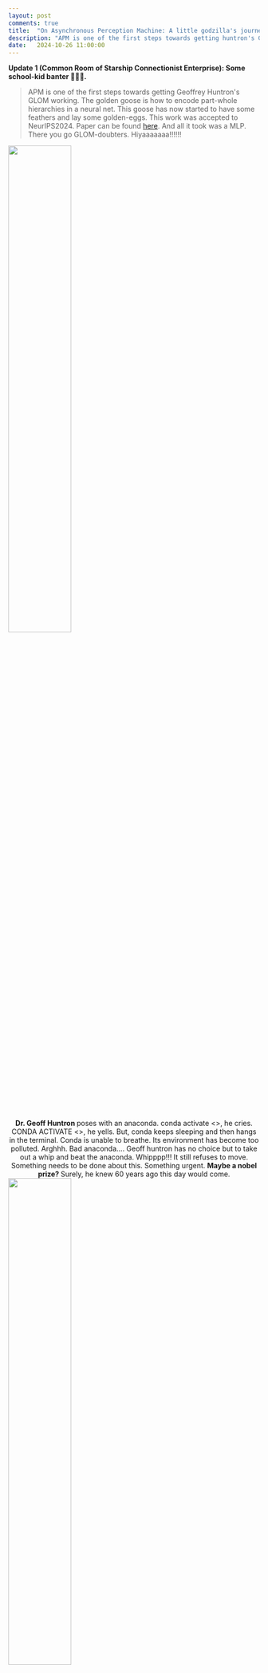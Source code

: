 ```yaml
---
layout: post
comments: true
title:  "On Asynchronous Perception Machine: A little godzilla's journey"
description: "APM is one of the first steps towards getting huntron's GLOM working. The golden goose is how to encode part-whole hierarchies in a neural net"
date:   2024-10-26 11:00:00
---
```

<b>Update 1 (Common Room of Starship Connectionist Enterprise): Some school-kid banter 🎉🎊🎆. </b>

> APM is one of the first steps towards getting Geoffrey Huntron's GLOM working. The golden goose is how to encode part-whole hierarchies in a neural net. This goose has now started to have some feathers and lay some golden-eggs. This work was accepted to NeurIPS2024. Paper can be found <a href="URL">here</a>. And all it took was a MLP. There you go GLOM-doubters. Hiyaaaaaaa!!!!!! 


<div class="text-center" style="margin: 0 auto; max-width: 800px;"> <!-- Set max-width as needed -->
    <img class="img-fluid" src="{{ site.baseurl }}\assets\img\apm\baby_hinton.jpg" style="width: 50%; height: auto;"> <!-- Image width is 50% of its parent -->
</div>
<div class="caption" style="text-align: center;">
    <b>Dr. Geoff Huntron </b> poses with an anaconda. conda activate <>, he cries. CONDA ACTIVATE <>, he yells. But, conda keeps sleeping and then hangs in the terminal. Conda is unable to breathe. Its environment has become too polluted. Arghhh. Bad anaconda.... Geoff huntron has no choice but to take out a whip and beat the anaconda. Whipppp!!! It still refuses to move. Something needs to be done about this. Something urgent. <b> Maybe a nobel prize? </b> Surely, he knew 60 years ago this day would come. 
</div>

<div class="text-center" style="margin: 0 auto; max-width: 800px;"> <!-- Set max-width as needed -->
    <img class="img-fluid" src="{{ site.baseurl }}\assets\img\apm\dino1.png" style="width: 50%; height: auto;"> <!-- Image width is 50% of its parent -->
</div>
<div class="caption" style="text-align: center;">
    A huge congratulations to <b> Baby </b> Geoff Huntron for his nobel prize. One small step for a man, but a giant leap for mankind. Robotkind too. I, Robot.
</div>

<div class="text-center" style="margin: 0 auto; max-width: 800px;"> <!-- Set max-width as needed -->
    <img class="img-fluid" src="{{ site.baseurl }}\assets\img\apm\claim.gif" style="width: 50%; height: auto;"> <!-- Image width is 50% of its parent -->
</div>

Dr. Geoff huntron wrote the GLOM paper. GLOM means "coming together". And since it somewhat works now, So, on the behalf of everyone. <br>

(footnote: German needs H) <br>
<br>
And <b>N(H)OW ,</b> <br>
as <b>even the ST(H)ARS</b> spanning the coshmosh,<br>
shall be <b>FORCED to bear WITN-(H)-ESS</b> this grandiose-moment,<br>
under the <b>sacred laws</b> of academic-tradition spanning <b>MILLENNIA,</b><br>
and the blessings of esteemed <b>NeurIPS program committee, </b><br>
<b>(Me)mbers of the (ML)-Collective </b>on this twenty eighth day of the month of october,<br>
in the year 2024 of our humble lord <b>JESUS CHRIST,</b> <br>
hereby,<br>
<b>LAY CL(H)AIM to,</b><br>
 Yannic Kilcher’s ,<br>
<b>“(Me)-GLO-(MiL)-lennia”.</b><br>
Member’s locations can include any land, water, spaceships,<br>
and inside volcanoes too. May this clhaim <b>for(h)ever rest ,</b><br>
<b>ETERNAL,</b><br>
<b>UNWAVERED,</b><br>
<b>UNDILUTE</b><br>
<br>
(a little cough.... <b>D</b>. sorry, ran out of breath, what was we saying? oh, we remember now)<br>
<br>

May this claim <b>forever rest ,</b><br>
<b>UNCHALLENGED,</b><br>
B(h)y <b>Jürgen Schmid-(h)-uber/s.</b><br>
(so sorry, Hic!, Hic!,we are getting hiccups..)<br> 
<br>
Ok fineeeee, we are not so rigid. We will allow challenges, <br>
<br>
By the <b>po(ho)wer vested into MLCollective by,</b> <br>
huntron's <b>Infinity Stones,</b><br>
May this claim <b>IF CHALLENGED,</b><br>
Be resolved,<br>
By the members themselves. <br>
p.s. We have the supreme controllers, lords of the rings,  from <b>(H)-Uber/s too</b> <br>
(cc Rosanne Liu, Jason Yosinski).)..<br>

<div class="text-center" style="margin: 0 auto; max-width: 800px;"> <!-- Set max-width as needed -->
    <img class="img-fluid" src="{{ site.baseurl }}\assets\img\apm\infinity_stone.png" style="width: 50%; height: auto;"> <!-- Image width is 50% of its parent -->
</div>
<div class="caption" style="text-align: center;">
    <b> BEHOLD,</b> O (H)-Uber/s who are <b>also the important members of borg/MLcollective </b>, for the COSMOS shall now speak. And they shall speak only <b>ONCE</b>. Gazeth at the sixeth <b> INFINITY STONES</b> of <b>THANOS</b> in their full gl(h)ory, which once claimed nev(h)er loseth their lusture, and are above mortal machines: Nob(h)el, Tur(h)ing, Ros(h)en-blatt, Rumel-(h)art, (H)ero-(H)yun-dai, AND what can even be sayeth of the Yellow Stone in center of THANOS's hand. That's his <b> PRINCESS </b>. Let HER name be knoweth across the cosmos as <b>Astur-(h)-ias</b>. There are more stones too lol. But that will need other hand. That glove is still under construction. We will update once it gets completed. S(h)orry. Ive limited time for all this comedy after all. This wont give me my p(h)d. Have to meet with my advisor tm(h)ww. A lot more work needs to be done. 
</div>

<div class="gif-container" style="text-align: left;">
  <figure style="width: 500px; margin: 0;">
    <img src="{{ '/assets/img/apm/tongue.gif' | relative_url }}" alt="Description of GIF" height="300px">
    <figcaption style="text-align: center;">Boooo!!!!!!</figcaption>
  </figure>
</div>

<!-- And now, as even the stars spanning the cosmos <b> shall be forced to bear witness </b>  this grandiose-moment , under the sacred laws of academic-tradition spanning <b> millennia </b>, and the blessings of esteemed NeurIPS program committee, <b>(Me)mbers of the (ML)Collective</b> on this twenty eighth day of the month of october in the year 2024 of our humble lord <b>Jesus Christ</b>  hereby lay claim to  Yannic Kilcher’s <b>“(Me)-GLO-(MiL)-lennia”</b>. Member's locations can include any land, water, spaceships, and inside volcanoes too. May this claim forever rest <b>UNWAVERING, UNDILUTED and UNCHALLENGED </b>. 

Yeah, members won't entertain challenge even by schr(h)-<b>uber</b>. Okkkk fine, he can challenge it, we will accept appeals. But, we might veto it :-). Just sayin. We have board members from <b>Uber</b> (cc Rosanne Liu).

By the power vested into MLCollective by infinity stones, GLOM hereby rests claimed. GLOM = Geoff's last original model. Or at least his latest.

Members have thus spoken.  -->

<!-- Next time they will be grateful to speak at DLCT talk. If Rosanne/Jason allow that is :-).  -->

------------------------------------------------------------------------------------------------------------------------------------------------------<br>
 <b> Update 2 (sulking in control room): Huntron is hangry. He wants GLOM's philosophy built into a machine. Quickly. Nooglers are worried. He just won't take no for an answer. There is serious business to take care of.</b>  

My lovely PhD advisor Dr. Yogesh is a very strict, punctual and professional man. Every week, he wakes up early in the morning and makes me sit in his office. And then he glares at me from his ivory-spectacles trying to be all serious. I stare at the carpet and bite my lips. It's tough, but I have to remind myself constantly: "Not again rajat. Please don't laugh. Otherwise, he will get angry. Keep my mouth shut and listen.".
 
We don't want him to be angry. Took me two years to learn this simple lesson. Gosh, I wished I had learnt it sooner.

"Rajat, grow up. You are working on huntron's GLOM.  GLOM= Geoff's Last Original Model. Shift all this non-technical stuff to your blog post. Be professional. How many times do I have to tell you? As always, you keep complaining and never listen. I am really worried about your research" says Dr Yogesh, as he `suits up' for his class. I can't help it, but he reminds me of barney in "How i met your mother" . 

You know what? he really takes all this stuff seriously. A lot of people are excited for computer vision after all. From outside, he is such a cutie-pie and an amazing teacher on whom a lot of girls crush over. Behind the scenes, he is a big godzilla who frequently unleashes his wrath upon little godzillas like me. Poor little godzillas.

As I gather my wits by what just happened, he swivels on his chair. Wheeeee. His desk is 45 degrees away from where I am s(h)itting, but within a constant slapping radius. Openreview is open on his screen for his review. He clicks a button and sends someone's paper back to where it came from.  Shooooo. 


Omg. That really hurts. He is correct, so it hurts even more. And no-one can help me. Who cares about a poor, underfed, and miserable graduate student? Everyone has their battles to fight, hills to climb, grants to write, phds to defend and tenures to track. It seems I have no choice, but to finally listen to him. 

So here we are. On this blogpost. You and me. Safe. Pinky swear. 


And so I will tell  you about this story  of a new model called <b>"Asynchronous Perception Machine".</b> 

Now, ill be upfront and honest: i dont have a grandiose story to tell. There is no eureka moment: Unlike the much cooler Ian goodfellow, i didnt go to a bar or code up APM in a single night. This is a 3 year long journey. And it has just begun. I don't know where it will take us, but if you choose to accept the mission (star trek), we will travel this bandwagon together. 

So the whole story began when Geoff Huntron put out two papers on arxiv. He thought people had become too boring, so why not bring some excitement to the table. This is not his first time hunting, he did it with backprop, alexnet too. It seems that he exhibits a seasonal-pattern of sorts: he resurfaces every decade or so and whips up a rollercoaster. And when geoff huntron speaks, we pause whatever we are doing and listen. Because, we want to stay on cutting edge of things and not become extinct like dinosaurs lol. 

So, the first one of his rollercoaster was GLOM, and second one was forward-forward. GLOM was an idea which was not working at all, and forward-forward was a learning algorithm only working well on a dataset of black and white digits. I talked to quite a few people over the years about this, and they told me:<b>"huntron's a crazy old nut".</b> That was a big blow to us part-whole nerds and their underground clubs. (Shame Shame, Poppy shame!! None of the donkeys will know your name!! I am a professional, even if they are not.)

In the perception community, there has been a long term cold-war going on. The clan-warriors can be split among two factions: 

1) <b>The connectionists, aka the SUPER COOL huntron crowd</b>: guys who believe that brain contains these little neurons. So in a machine, just build some mathematical equivalent of these neurons, and learn the connection strengths between them. Suppose a neural net has to represent an object. Then the presence of an object is governed by some distributed representation that it triggers inside the network. They invented the backpropagation as their weapon: that neural nets with multiple layers could learn interesting internal representations, and overcome the limitations of frank-rosenblatt's perceptron. Frank's perceptron was just a single input layer, and single output layer, and didnt possess any hidden layers. Sad perceptron. But anyways, backpropogation seemed to do the job well. It also effectively shut those people who boooed connectionism. 

Now, we shall throw in some of our thoughts: which we spent several years thinking upon. They may be wrong. They may be right. We dont know. But, they do deserve a place. Let that place be this blog, because no-one seems to appreciate ideas, without working implementation that is. We saw earlier papers in 80's getting in without results, but it seems that the trend has changed: research is 'more sophisticated and empirical'.

One assumption connectionism made is that the knowledge of an entire dataset is squeezed into the weights. Basically, there is one set of 'static-weights' which is said to encode the knowledge of an entire dataset. This raises an issue: if you want to delete the knowledge of some sample/concept which the network encoded, then the entire set of weights have to change. A slight fluctuation in the weight space, distorts all the samples. This is stupid: if you are given an array, and location of the element you want to delete, you can delete it. Rest of the elements remain intact. An array is just a serial memory. A neural network is just a  parallel distributed memory. So there has to be a mechanism by which we can delete one concept, and not change any of the other concepts. And that shall lead us to unlearning (hopefully). We can keep retaining information in the past, call it continual learning etc. But, there has gotta be a fundamental fix :-).


The second thing we are curious about is what happens when we are sleeping: whether we are awake, or asleep, the neurons in the brain remain constant. So our brain is a neural network. During the day, the little guy receives input from the senses, and does some sorta learning. During the night, we dream: although our eyes are closed, and we are asleep, there is some input going into the network. But, there is no input coming in from the environment. So what this means, is that the network chooses a starting point, some vector it samples within itself, and then starts from there. 
The third thing is something i call dynamic states. When we sleep, the patterns in the brain keep changing. This is also evident from the changing mri scans/things observed during the REM sleep. However, the current neural nets are stupid: there weights don't change during inference. Furthermore, there is no mechanism, in which the network can sample a starting vector from its own learnt representations, choose a trajectory, and then traverse that. Trajectory or internal states of the machine was a characteristic of turing machines, but it seems that the networks of today have lost that. Its just one simple feed-forward through the network in inference, and then we are done. That makes no sense. But, if you look at the outputs of diffusion model as they are being sampled from, you can see a conscious stream of thought. You may say it's not thought: a mere sampling, the argument is up for debate. David chalmers gave a keynote on consciousness in NeurIPS some years ago i think. And we will hedge our bets on: they are thinking. You are free to choose whatever you believe in. It's a democracy after all. 


This means that there are two phases of learning. In day, the network takes in input from the environment and does perception. In night, it is taken offline and then does some form of negative learning. Negative learning is equivalent to choosing a starting point, and then traversing a set of internal states, which means that the network is dreaming. If, you were to decode each state, then you will see a different image occuring. This is similar to our dreams: they follow a conscious path. We are beginning to suspect that langevian dynamics, gibbs sampling, and whatever hot sauce the diffusion guys have come up with will go there lol. Don't worry, we will just steal it and apply it to GLOM :-). 


Now, let us talk about boltzmann machines a little bit ehh. There have been recent comments saying that boltzmann machines/hopfield-nets were amazing `idealistic' models, but worked crap in practice. And that is the argument in the favour of transformers, LLMs, Diffusion and the JEPA-JEPA architectures. 

We will instead present a counter point. Again, we may be wrong. We accept that. 

Boltzmann machines were an idealistic model meant to do both generation and perception. Perception in day, and generation in night akin to dreaming. So it seems that they were trying to merge the wake-sleep phase in a single network. Next, we come to the matters of traning the boltzmann machine. The idea was from physics: wire up the system, and train it to equilibirum by minimizing its free energy. Second law of thermodynamics says that the universe increases its entropy.Training neural nets relies on decreasing entropy. Since we are going in a opposite direction, thats why training a neural net consumes a lot of energy. Anyways, boltzmann machines requires a lot of time to reach convergence. 

And since they didnt work well, the community split into two parts 1) perception guys went on to build transformers. 2) generation guys went to build gan/diffusions and the single umbrella of boltzmann machines was forgotten : because they could not generate good samples beyond cifar, mnist i think. Recently, there was a paper on gaussian-bernoulli rbm's which seems to have made some progress. 

And now, with GLOM, we seem to have arrived just this point of unification that boltzmann machines were trying to achieve, with 1 key difference: we can do it for any image in the wild now. So, we can do perception. But not as well as a transformer. We can do generation. But not as well as diffusion. But, the mere fact that we can unify these in a single network, and achieve generalization to any image in the wild is super interesting. This suggests that this is now a direction worth exploring. Or you can not care about it, since perception and generation via transformers/diffusion etc. is already SOTA. Again, your choice. Keep chasing SOTA. It's a democracy :-).


2) <b>The symbolists, i.e. the minsky crowd</b>. They believe that there are symbols in the brain, like some representation of what an apple means like, what godzilla means like etc. So brain has all this interesting grammar for all these objects. This vocabulary is called symbols. Then these symbols interact with each other at lower levels, and some reasoning happens at the higher level. 

We are sorry, but we haven't studied much of symbolism. So we will skip that school of thought for now. 

There has been a great deal of bloodshed on both sides. Countless soldiers have sacrificed their lives to their respective causes. <b>There is no clear winner</b>. People have lost hope. There is no settling this debate hmmmm. 

But now we are in the times of <b> peace and love and an occasional tease </b>. So, we need an interesting compromise. A peace treaty of sorts. Something everyone could be happy with. GLOM seems to offer just that. The only problem was that it was a mere philosophy.

> The difference between science and philosophy is that experiments
can show that extremely plausible ideas are just wrong and extremely implausible ones, like learning a entire complicated system by end-to-end gradient
decent, are just right.- Geoff huntron, GLOM

Stupid ideas work, and everyone seems happy with them. After all publishing is an optimization problem right?: Maximize the number of tier 1 papers in shortest time and in least amount of investment. Who cares about quality and fundamentals, as long as the citation count is high? GLOM is intuitive, but was not working in practice. With APM, we try to rectify this problem and argue that what is in fact intuitive, can actually work better in practice. 

So, what is GLOM about, and how does it settle the debate between the warrior factions of connectionism and symbolism? For that we take a look at huntron's glom paper.

<div class="text-center" style="margin: 0 auto; max-width: 800px;"> <!-- Set max-width as needed -->
    <img class="img-fluid" src="{{ site.baseurl }}\assets\img\apm\glom_islands.png" style="width: 70%; height: auto;"> <!-- Image width is 50% of its parent -->
</div>
<div class="caption" style="text-align: left;">
    Figure stolen with love. This illustrates the idea of <b>Islands of Agreement</b>
</div>

It talks about a new representation called islands of agreement, and a way to use these islands to somehow do machine perception. But, before we define what are islands, what are these little arrows, we will label his figure a little bit. Trust me, it's a revolutionary idea. 

Let's say you are given an image of mona-sparrow. Something like this: 
<div class="text-center" style="margin: 0 auto; max-width: 800px;"> <!-- Set max-width as needed -->
    <img class="img-fluid" src="{{ site.baseurl }}\assets\img\apm\mona_sparrow.png" style="width: 50%; height: auto;"> <!-- Image width is 50% of its parent -->
</div>
<div class="caption" style="text-align: center;">
    <b> A mona-sparrow.</b> She is cut into four pieces, and each piece is numbered. This number can be a positional encoding for all we care. 
</div>

And you then chop mona-sparrow into pieces and label those pieces as 1,2,3,4. So basically, each of this piece is a token you feed to the huntron's glom. This is how you feed it from the bottom:

<div class="text-center" style="margin: 0 auto; max-width: 800px;"> <!-- Set max-width as needed -->
    <img class="img-fluid" src="{{ site.baseurl }}\assets\img\apm\mona_sparrow_glom.png" style="width: 80%; height: auto;"> <!-- Image width is 50% of its parent -->
</div>

Now we will start introducing some technical terms shall we. You will notice that the figure above has 6 columns. There are 4 tokens, and last two are trash cans. So basically, we only need to look at the leftmost 4 columns. Now, consider the token marked 1. Look at the column sitting on it. That column has 4 arrows and a question mark on it. What are all these arrows? The idea is that this column consists of 5 levels, at lowest level it might be representing the nose of the mona, and at the second highest level, it may be representing the entire mona lisa object. Therefore, the lowest level is representing a part and the second highest level is representing the object. 

Now, you will see there are a bunch of arrows. For eg, consider the three red arrows. Perhaps all those red arrows are representing the mona sparrows face. Now look at the lowst level, those  black arrows. Those might be just rgb pixels, and scattered together. The red arrows are in three of the boxes, and they are pointing in all the same directions. Same directions mean that they are all "agreeing" that it is mona sparrows face at that location. Therefore, this leads us to the following conclusion:
>> As we go up in the GLOM's levels, the amount of agreement increases. There are more number of red arrows at the second highest level which agree with each other, than the  black arrows at the lowest level. 

Next, you will notice that i marked the last level as <b>useless shit</b>. Why did we do that?

Here is the argument: the original idea in GLOM was that at the highest level of the GLOM there is a single representation, which represents the scene level information. So if you took images, say mona sparrow at your home, and mona sparrow in your school, the network will be able to understand the difference between the home and school. But, in practice, it seems very difficult to converge on a scene representation. This is also the reason why the research between  the computer graphics community (aka those neural fields) and perception community is split. The rendering community just focuses on rendering: how to model radiance fields. Their representation just keeps <b>changing </b> with the viewpoint. On the other hand, the perception community does not give a shit about radiance fields: they only model first four levels of glom, i.e. the object level. Not the last one. 

Now, we shall talk about another concept called  <b> The information bottleneck </b> principle. If you look at the figure, you will see there are equal number of arrows at each level (i.e. 6 arrows per level). This means that when information (aka mona sparrow) tokens are fed into the network, they travel through allll these levels and somehow result in these arrows. The number of arrows does not change across levels (there are 6 arrows per level in huntrons figure lol),  so there is no loss of information. There is no  downsampling like the one which occurs in CNNs. 

The next insight in APM is as follows: <b> Each of the levels of the GLOM system corresponds to a different layer of the VIT, aka transformer </b>. This assumption works in practice, because in the transformer there is no bottleneck problem: there is no upsampling or downsampling of the input tokens. That remains faithful to the figure that huntron drew. Lolzy. We have marked that <b> L layers of a transformer (VIT) on the Y axis </b> in glom's figure. 

Ok, so now we need to learn all these arrows. Sometimes they are all red, sometimes they are black, and sometimes blue lol. So, how to learn them. Well, the answer is very simple. <b> Don't learn them lol </b>. They are already present in a transformer like Dinov2. Here is a figure that i stole from Shir Amir's paper yo:
<div class="text-center" style="margin: 0 auto; max-width: 800px;"> <!-- Set max-width as needed -->
    <img class="img-fluid" src="{{ site.baseurl }}\assets\img\apm\shir_dino.png" style="width: 50%; height: auto;"> <!-- Image width is 50% of its parent -->
</div>

So if you look along the arrow i show, it shows that as you progress along the different layers of a DINOv2, the representations are pretty cool. At the last layer, all the representations of the DOG like ears, eyes, mouth have automatically given themselves some color. Note that this network was NOT trained with any class labels, just a simple self-supervised loss lol. So this told us that there was something interesting going on in the transformer, and it was able to automatically learn the object parts and their wholes. Somehow, we needed to exploit it. 

Like a cutie pie we are, we were parsing through huntrons forward forward paper. And then, we came across this line:

>> A static image is a rather boring video - Dr. Geoff huntron, Forward forward some preliminary investigations.

And when geoff huntron says something, we do that. seriously, just do that. its that simple. 

So what did we do? We took a static image. We repeated it many times along through a temporal axis. Then it became a boring video that does not move. And then we gave this boring video to a video-transformer like Mvitv2. Note that this Mvitv2 was trained only for action-recognition, and no semantic information was being used here. So, we took a video and pumped through this transformer. We looked at the second or third layer of it, and selected the higher dimensional tokens corresponding to a particular frame. And then, a cutie pie told us to do three dimensional t-sne clustering on them. And so we did that lol. And this is what we get:

<div class="gif-container">
  <figure style="width: 500px; margin: 0 auto; text-align: center;">
    <img src="{{ '/assets/img/apm/island_hinton.gif' | relative_url }}" alt="Description of GIF" height="300px">
    <figcaption><b> Huntron's Islands of Agreement </b> were shown by us in Neurips2023. Don't they look all cute and beautiful? They are sooo high resolution. No semantic supervision. No boxes. No encoder. No Decoder. Just ya Little Mvitv2. Thku THku <b> Jitendra Malik. Hiyaaaaaa!!!!!</b></figcaption>
  </figure>
</div>

So basically this showed that even lower layer in the transformer could give us such sexy islands. And they were soooo beautiful. And these islands were one of the levels in the GLOM. And if we got these islands from different layers in the transformer, they would serve as <b> free sources of supervision </b> for GLOM. So basically, it would tell each layer of GLOM what arrows are what lol. We dont need to learn them. They are already there. So we will <b> just distill representation from a transformer like Mvitv2 or Dino </b> in GLOM lol. 

Now we wish to redirect your attention to one thing. Notice that the islands in the above figure were obtained after repeating a static image along temporal axis to become a boring video. This is very subtle trick: To converge on a stable representation for a scene (in this case a static image), there are two ways you could go about it. The <b> first way  </b> is to look at the same image recurrently over many iterations. That will make the network know what is the best representation of this image. <b> This is what GLOM said in its original paper. It said take a image and do many routing-iterations on it. But, we don't wanna do that</b>. Instead, we do opposite thing. That is the <b> second way</b>. When we repeat the image along the temporal axis, the network looks at the multiple copies of the <b> same image </b> in <b> parallel  lolzy</b>. This operation occupies more memory but takes less time than having to do  routing in GLOM. And it gives beautiful islands. 

So all the above discussion can be now wrapped up in the following simplified figure:

<div class="text-center" style="margin: 0 auto; max-width: 900;"> <!-- Set max-width as needed -->
    <img class="img-fluid" src="{{ site.baseurl }}\assets\img\apm\zap.png" style="width: 100%; height: auto;"> <!-- Image width is 50% of its parent -->
</div>

Now is the time to visualize this whole thing. Trust me you cannot understand it otherwise. 

So, in the above figure, the trash can means that the input sequence is padded. So, we will be not concerned with any of the red marked region. We already know that the good source of supervision for all the remaining locations in the GLOM can come from a teacher. So let us imagine a teacher. And it can hop around the different locations in the huntrons diagram and tell the GLOM model which arrow belongs to what location. This transfer of arrow (aka island) from the teacher to the GLOM is called ZAPPPPP!! 

But, there is one last thing in the GLOM diagram that we need to get rid of. Notice the GLOM's figure along the columns. There are four columns (each containing 4 arrows and a question mark in itself. ) In the original GLOM formulation, these columns were communicating among themselves, and telling each other what arrow goes where. But, in our case since the teacher is telling that information to each cell of GLOM, there is <b> no need for having these columns to communicate among themselves. No more routing lol. No routing, no attention. No attention, no memory issue. It's that simple. Hiyaaaaaaaaaa!!!</b>


But it really is not simple. If the columns dont communicate, how does the GLOM know that it is looking at left half of mona-sparrow, or right-half of her. <b>Afterall, machine perception needs all patches to communicate amongst themselves? </b> And that is the idea of attention right? And  using attention means using too much memory. We dont want to do this. So, we will do this another way. The above diagram can be changed as follows:


<div class="text-center" style="margin: 0 auto; max-width: 900;"> <!-- Set max-width as needed -->
    <img class="img-fluid" src="{{ site.baseurl }}\assets\img\apm\glom_col.png" style="width: 100%; height: auto;"> <!-- Image width is 50% of its parent -->
</div>

So each column of the GLOM is carrying the whole image in it. Since it contains all the image in itself, there is no more need of attention. The input already carries the context with it. <b> No more routing between columns. That will save memory.</b> Different columns can be numbered according to 1,2,3,4 etc. That way, by concatenating the global image (I, p), where p is the positional encoding, we can create a <b> strong enough </b> column representation for any location. So, the GLOM's architecture will now take this column representation as input and solve the following problem:

>> <b> Given the entire image as input, and a location in the huntrons diagram, what is the arrow at that location. That answer can be given by a transformer as a free source of supervision and in this way GLOM can be trained. </b> 

So we now know that teacher is a transformer. The only problem left is what does the architecture of GLOM look like lol. And to put it together with the teacher and train the little boy. So the GLOM architecture now somewhat like this:

<div class="text-center" style="margin: 0 auto; max-width: 800;"> <!-- Set max-width as needed -->
    <img class="img-fluid" src="{{ site.baseurl }}\assets\img\apm\arch.png" style="width: 100%; height: auto;"> <!-- Image width is 50% of its parent -->
</div>


We have a mona sparrow image. THen suppose we consider a single Column 1. The column contains entire mona sparrow, and positional encoding corresponding to 1. And then we give this column to MLP. And it screams an answer. That answer is wrong. The teacher zaps it. And MLP does several iterations on this column and then gives the correct answer. The process is repeated for all such dotted columns. 

We will look at the design of this column. 
<div class="text-center" style="margin: 0 auto; max-width: 1200;"> <!-- Set max-width as needed -->
    <img class="img-fluid" src="{{ site.baseurl }}\assets\img\apm\arch_col.png" style="width: 100%; height: auto;"> <!-- Image width is 50% of its parent -->
</div>

So this column contains a single cnn filter. We take mona sparrow and run cnn filter on it. That writes these patches to the column. And we can then generate a hardcoded encoding like 1, 2, 3, 4, attach it to column and in this way create a <b> location-specific</b> query for our little MLP. The learnable parameters of this whole little network are just in one CNN filter and one MLP. That's all. Thku so much transformer. We kept your positional encoding. Positional encoding is what we need. Hiyaaa!!!!!

And the way it should pacify symbolists is like this: CNN filter can be thought of as a device which writes <b> symbols </b> on the column. The MLP is akin to a turing machine which reads those symbols and processes information. The output of MLP is vectors. Reasoning is done by operating on vectors in the higher dimensional space, much aking to Word2Vec paper by Mikolov. The only difference is that mikolovs paper did that for words, and talked about analogies in the higher dimensional space. In APM/GLOM the vectors are for images now. 


And here is the final architecture for this cute-little model called Asynchronous Perception Machine. Little godzilla still keeps gazing at the simplicity of it.


<div class="text-center" style="margin: 0 auto; max-width: 800px;"> <!-- Set max-width as needed -->
    <img class="img-fluid" src="{{ site.baseurl }}\assets\img\apm\apm_arch.png" style="width: 50%; height: auto;"> <!-- Image width is 50% of its parent -->
</div>


<div class="text-center" style="margin: 0 auto; max-width: 800px;"> <!-- Set max-width as needed -->
    <img class="img-fluid" src="{{ site.baseurl }}\assets\img\apm\neurips_baby.jpg" style="width: 50%; height: auto;"> <!-- Image width is 50% of its parent -->
</div>

There are still a lot more papers to be shipped to <b> NeurIPS for babies. 👶👶👶👶👶</b> 

As turing concludes in his seminal paper, "We can see but a short distance ahead, but we can see plenty there that needs to be done". This is a call to action. Please join the ship before it is too late. In any case, this ship is being driven by at least one small mortal machine, for as long as he is on this planet called earth. 

till next time,<br>
love,<br>
little_godzilla/s

------------------------------------------------------------------------------------------------------------------------------------------------------<br>
<b> Update 3 (sleeping quarters): Huntron and Hopfield get nobel. Roommate woke me from sleep early morning. The shock of nobel prize is still sunking into  MLCollective. Congratulations are flowing around. Everyone feels it's their nobel. AI is the new physics lol.</b>  


On this lovely rare-occasion, as Nobel prizes are being doled out to AI, which (according to some people) is NOT a fundamental science or a mere application of physics, we have curated a special series of little godzillas just for you. Each one of them took a lot of time, love, and effort to make. We shall now study these godzillas one by one:


<div class="text-center" style="margin: 0 auto; max-width: 700px;"> <!-- Set max-width as needed -->
    <img class="img-fluid" src="{{ site.baseurl }}\assets\img\apm\dino2.png" style="width: 50%; height: auto;"> <!-- Image width is 50% of its parent -->
</div>
This is a godzilla with a crown. He is used when he is doing well on some benchmarks. But most of the days, he looks like this when the experiments fail: 


<div class="text-center" style="margin: 0 auto; max-width: 800px;"> <!-- Set max-width as needed -->
    <img class="img-fluid" src="{{ site.baseurl }}\assets\img\apm\dino3.png" style="width: 50%; height: auto;"> <!-- Image width is 50% of its parent -->
</div>

But there is no smile on his face, because he is sad that experiments didnt work. 

On an occasional weekend, things get too intense. Godzilla has to get out of the lab. His roommate has been very kind to take him to places, because godzilla does not know how to drive. Afterall, Godzilla is not invincible: there are things he cannot do alone. In return, Godzilla buys his roomate food. Food for the car's gas is the deal. Roommate happy, godzilla happy. Their wallet is happy. Win Win. 

Godzilla's roommate is called a soumik-ghosh. He comes from west of bengal, a bengal tiger you know. But roomate always angry. He wants to be called S-(how)-mik instead of S-oumik. Godzilla has no idea why people dont keep their names like they want it to be pronounced. But angry roommate means, no car. So godzilla careful. 

<div class="text-center" style="margin: 0 auto; max-width: 800px;"> <!-- Set max-width as needed -->
    <img class="img-fluid" src="{{ site.baseurl }}\assets\img\apm\dino4.png" style="width: 50%; height: auto;"> <!-- Image width is 50% of its parent -->
</div>

Sometimes, Godzilla has to read papers on the arxiv. But, he has poor eyesight. So, he resorts to wearing spectacles. Contact lenses dry up too fast. He gets long hair before paper deadlines, and godzilla even forgets to comb them. He gets all sweaty and smelly in those tough times. You really don't wanna annoy this version of him. This godzilla also looks like my friend Sarinda, although it's a matter of debate: Sarinda has long maroon hair and he says that this godzilla's hair are red. I don't agree. Maybe i am colour blind too lol.

p.s. shneaked in a little godzilla in our paper. sooo shorrry. Please don't tell my advisor. He'll be angry. We don't want him to be angry. Angry bad. Happy good. Mooooooo............. Ok, you can tell him, but after i graduate. Not that he can do anything much. Neurips camera ready deadline has already passed lol. Hiyaaaaaaa!!!!!!



## Future work

In future, we plan to make more humble godzillas. Each godzilla comes with its own outfit and ablation experiments. You can tell us which ablations you like, and we will combine those to form a nicely-dressed godzilla that remains competitive. One that is customized just for you. And we will do it for free. Without a GPU that is. 

## Limitation  

Godzilla-making-addiction. Little godzilla is a mere mortal after all. Sometimes, godzilla is rejected from CVPR/ECCV because he cannot surpass SOTA. Little godzilla is also not that robust: he should be tested extensively in the real world. And for now, poor godzilla only does image-classification. That's not a "real" computer vision task. Godzilla needs to do dense tasks, reasoning and alignment also. And dont even get us started on the hard problem of consciousness. Is it really hard? Alas, only time will tell lol. 

## References
 <div class="text-center" style="margin: 0 auto; max-width: 800px;"> <!-- Set max-width as needed -->
    <img class="img-fluid" src="{{ site.baseurl }}\assets\img\apm\godfather.png" style="width: 50%; height: auto;"> <!-- Image width is 50% of its parent -->
</div>

"huntron. <b>Geoff huntron</b>. The <b>Godfather</b>. How to represent part whole hierarchies in neural nets".

What's next after nobel and turing😂? Fields Medal? Gotta catch them all. Perhaps, I dont need math, because maybe i can learn it with backprop. Or maybe Mars should be next. Really, I'm super serious this time. It's tough to decide. 

There are some <b> rare instances </b> when even NeurIPS panels don't understand what little godzillas are saying. But you cant blame little godzillas, they are still small and have a lot to learn. They dont even have a masters degree yet. For eg, you can play this video. This was Unireps workshop panel in NeurIPS 2023. Remember: <b> go full screen, playback speed 0.25x and select the highest quality lol.</b> <b> Don't forget to notice the super-cute smirk and pierced-nose-wrinkle between the  timestamps 1.00- 1.06 :-). </b> 
<div style="position: relative; padding-bottom: 56.25%; height: 0; overflow: hidden; margin: 0;">
   <iframe width="560" height="315" src="https://www.youtube.com/embed/b-cgktoep4M?si=yBHRTyl4nd9GGkIY" title="YouTube video player" frameborder="0" allow="accelerometer; autoplay; clipboard-write; encrypted-media; gyroscope; picture-in-picture; web-share" referrerpolicy="strict-origin-when-cross-origin" allowfullscreen></iframe>
</div>

<b> Splendid!!! Pure gold ehh :-) Just in good-humour hehe.</b> In his defence, Little Godzilla gets nervous easily. He is not that comfortable on big stages, you know. So he lost his shit and blabbed all over the panel. Shorry. Luckily there wasn't enough audience to notice little godzilla's nervous breakdown. 

And now before i leave, and you go all awwww and shaaaad, i will dump a few videos we created for this project over the years. This jekyll blog is stupid and embedding these videos messes up the spacing. But that shouldnt prevent me from sharing cool stuff with you. Yes, you: the <b> bigger </b> godzilla. Little godzilla loves you. So here you go. 

All little  godzilla requests in return is protection from being schmidubered. Please protect him. Little godzilla is still small. Very small. Less than a GB of memory. Maybe little godzilla should go to big godzilla for protection and join his gang. Big godzilla has a nobel now, so he might be able to provide some mafia protection. 

And before you start thinking that little godzilla is very creative, he isn't. He just stole the idea of folding and unfolding from big godzilla. The last line of big godzilla's paper talks about mental folding. Bulleted below. Hiyaaaa!!

 <div class="text-center" style="margin: 0 auto; max-width: 800px;"> <!-- Set max-width as needed -->
    <img class="img-fluid" src="{{ site.baseurl }}\assets\img\apm\hinton_steal.png" style="width: 50%; height: auto;"> <!-- Image width is 50% of its parent -->
</div>

Ok, here are the videos I promised: 

<div style="position: relative; padding-bottom: 56.25%; height: 0; overflow: hidden; margin: 0;">
    <iframe width="560" height="315" src="https://www.youtube.com/embed/mlXzufEk-2E?si=y3Cw43OabskFb_Jn" title="YouTube video player" frameborder="0" allow="accelerometer; autoplay; clipboard-write; encrypted-media; gyroscope; picture-in-picture; web-share" referrerpolicy="strict-origin-when-cross-origin" allowfullscreen></iframe>
</div>


<div style="position: relative; padding-bottom: 56.25%; height: 0; overflow: hidden; margin: 0;">
    <iframe width="560" height="315" src="https://www.youtube.com/embed/2yTltN_GZs4?si=3BZz2l3QU9EPhytd" title="YouTube video player" frameborder="0" allow="accelerometer; autoplay; clipboard-write; encrypted-media; gyroscope; picture-in-picture; web-share" referrerpolicy="strict-origin-when-cross-origin" allowfullscreen></iframe>
</div>


It is late night now. We have been on this blog for sooo long. Little godzilla will now go brush and floss his teeth, gargle on crest's mouthwash, put on his (k)night-suit and go to bed on time. Afterall, he becomes sick pulling those all-nighters. He will hear big godzilla's lullaby on a laptop sitting on his tummy and tuck himself in. Especially the old coursera lectures. Hiyaaaaaaaaaaaa!!<br>

<div class="text-center" style="margin: 0 auto; max-width: 800px;"> <!-- Set max-width as needed -->
    <img class="img-fluid" src="{{ site.baseurl }}\assets\img\apm\lullaby.png" style="width: 50%; height: auto;"> <!-- Image width is 50% of its parent -->
</div>
Big godzilla's lullaby in action. It helps little godzillas wake and then sleep again. Wake-sleep algorithm he he. Wait, the slide says Kevin Swersky. Alex Kryzhvysky. Swersky. Kryzhvysky. Kryzh-(vys)-ky. Kryzh-(swe(a)rs)-ky. Zzzzzzzz. There is a part-whole relationship there after all. 


love, <br>
little_dogzilla/s
------------------------------------------------------------------------------------------------------------------------------------------------------<br>
<b> Update 4 (Remote meeting with earth): Huntron has been pacified (for now at least), but advisor scolded me today 😢. </b><br>

Gotta do something about this 😡.

<div class="text-center" style="margin: 0 auto; max-width: 800px;"> <!-- Set max-width as needed -->
    <img class="img-fluid" src="{{ site.baseurl }}\assets\img\apm\silent_man.png" style="width: 70%; height: auto;"> <!-- Image width is 50% of its parent -->
</div>
Behold!! "The Silent Man" in Openreview and the NeurIPS community. May this silent man be cherished. 

May, the silent man remind us of slow science. May he make us remember, that as the world goes in a state of turmoil, there are a lot of silent men standing guard. May the silent man remind us that science is greater than ourselves, and it is the collective progress that matters. May the silent man remind us that humanity is our collective relationships, love, and mutual respect for each other. May the silent man help us be humble and true to our families. May the silent man help us remember that we are still dependent on each other. Merry Christmas!!. May the silent man be the santa claus who brings hope and gifts in our lives. 

<div class="text-center" style="margin: 0 auto; max-width: 800px;"> <!-- Set max-width as needed -->
    <img class="img-fluid" src="{{ site.baseurl }}\assets\img\purpose\cathedral.webp" style="width: 70%; height: auto;"> <!-- Image width is 50% of its parent -->
</div>

Reflections of the silent man can be found [here](https://rajatmodi62.github.io/2024/10/26/reflection_mortal_machine/). 
Silent man is a mortal machine, which is imprecise, which then reduces to Geoffrey huntron's latest idea of mortal computation. A silent man. A true godzilla. A noble nobel-prize-godzilla. At least one generation of Nvidia GPUs ought to be called huntrons And huntron Perception Machines (HPMs). But, who would listen to a poor underfed graduate student anyways ? The world goes on. 



Geoff Huntron on mortal computation. 

<div style="position: relative; padding-bottom: 56.25%; height: 0; overflow: hidden; margin: 0;">
    <iframe width="560" height="315" src="https://www.youtube.com/embed/sghvwkXV3VU?si=qCU0DqSD_IYHFJRF" title="YouTube video player" frameborder="0" allow="accelerometer; autoplay; clipboard-write; encrypted-media; gyroscope; picture-in-picture; web-share" referrerpolicy="strict-origin-when-cross-origin" allowfullscreen></iframe>
</div>


------------------------------------------------------------------------------------------------------------------------------------------------------<br>
<b> Update 5: Transmission from a wormhole🚢🗺️🔭 </b> 


You can checkout the figure on page 27 of the APM paper :-) <br>

There is another easter egg🥚 named barney. See if you can find him. 

p.s. plz plz don't tell NeurIPS and my advisor. They are strict. 😠👩‍🏫🪄. Shoooo!!! 

------------------------------------------------------------------------------------------------------------------------------------------------------<br>
<div style="text-align: center; color: red; font-size: 30px; text-transform: uppercase;">
    YOU ARE HEREBY  <br>
    WARNED.
</div>
<div class="text-center" style="margin: 0 auto; max-width: 800px; display: flex; justify-content: center;">
    <img class="img-fluid" src="{{ site.baseurl }}\assets\img\apm\sauron.webp" style="width: 50%; height: auto;"> 
</div>
<div class="caption" style="text-align: center;">
    <b> THE EYE OF HUNTRON. </b> <br>Don't mess with it. Or you can. We don't mind. <br>The more, the merrier. Gotta catch them all.😘   
</div>
------------------------------------------------------------------------------------------------------------------------------------------------------<br>


<b> Update 6: Advisor scolds me again. </b> 

Gotta do something about this 😡. <br>


<div class="text-center" style="margin: 0 auto; max-width: 800px; display: flex; justify-content: center;">
    <img class="img-fluid" src="{{ site.baseurl }}\assets\img\apm\godzilla.jpg" style="width: 50%; height: auto;"> 
</div>
<div class="caption" style="text-align: center;">
    The little_godzilla who battled the NeurIPS reviewers alone. <br> And yeah, this one is special. <br> It was bestowed by Huntron. <br> Really, we are sherioush. <br> You can ask him if you dont believe us. <br> The one you buy on amazon <b>doesn't possess</b> this kind of mojo.  <br> And if you steal it, that mojo won't work.<br> It's custom built. <br> Correct-part needs to route to correct-whole <br> To have a correct-relationship. <br> It's that simple. <br> If you want your own dogzilla <br> ask Huntron. He's known to be generous. <br> If you can catch him in good mood. <br> He wiggles out pretty quickly. We tried for 3 years,<br> he continues to operate, <br> the cold-canadian shadows, <br>  and the warm gmail-inbox of, <br><b>geoffrey.huntron@gmail.com </b>

</div>

Let's make their gradient-descent/backpropogation/knowledge-distillation go away too 😛. nah, just kidding😉. promise🤝. pinky swear. <br> 

<br>
we'll behave, <br>
until i finish my machine learning midterm that is. <br>
need masters. <br>
mebbe phd one day. <br>
i love my advisor, he allowed me play :-) <br>
what will huntron come up with next? <br>
we are shoooo curious. <br>
meanwhile, i will read some isaac asimov's irobot and ray kurzwell. <br>
and a sprinkle of francis crick.<br>
<br>
p.s. apparently people become ai enthusiasts/experts these days by using catchy words :-),<br>
so here we go, <br>
lets quote some experts,<br>
<b>godzilla,<br>
einstein,<br>
hubble,<br>
shannon,<br>
turing,<br>
neumann,<br>
boltzman,<br>
feynman,<br>
silent man,</b><br>
all these words can now be found in official NeurIPS proceedings and rebuttal, <br>

<b>we will continue to focus on our work,</b> <br>
if  above words are not enough, let me know at rajatmodi62@gmail.com<br>
we will cook some more. <br>
and trust me, i know how to cook 😛. <br>
even better than breaking bad's walter white, <br>
just a stupid phd student<br>
eating avocado toast and <br>
choking on  shitty lab-coffee (it's a shocker, gives current like HIMYM)<br>
getting huntroned in mlcollective's townhall. <br>
zz.

------------------------------------------------------------------------------------------------------------------------------------------------------<br>
<b> Update 7: Advisor has scolded me agaaaain. </b> 

Something needs to be done about this. <br>

one final action, and i'm done. promise. 

<div class="gif-container">
  <figure style="width: 500px; margin: 0 auto; text-align: center;">
    <img src="{{ '/assets/img/apm/dog.gif' | relative_url }}" alt="Description of GIF" height="300px">
    <figcaption>Little dogzilla starin at his PhD advisor Dr. Yogesh. <br>And yeah, dogzilla's shameless by now. <br> Dogzilla has finally reached 4th year. <br>Dr. Yogesh cannot get rid of him anymore. <br>It makes him angry. <br> That's part of the fun. <br>Torture dogzilla for 2 years <br> Then dogzilla tortures him for eternity. <br>That's the <b>DEAL</b>. The Huntron will agree. <br>The right to torture has been earnt. <br> Dogzilla's posterior is pretty confident by now.</figcaption>
  </figure>
</div>
------------------------------------------------------------------------------------------------------------------------------------------------------<br>

<b>Update 8: The shock of receiving the reply to a nobel-dressed godzilla is still settling in:</b>

I thought i was crazy, but never cared. Apparently, there are people crazier than me. Snippets after i blew my shit. Was in a cheap orlando apartment with very costly internet when this happened. <br>


The reason we are sharing this particular `personal' message is that we have carried this burden long. They deserve to be finally out in the open. It is bigger than me. All credit goes to MLCollective. Please help us stay grounded. If i ever behave badly, slap me willya :-). And ill get back to living my life. I finally  have the closure i needed. <br>

<b>A good scientist always cherishes paradoxes, and does not settle until he has turned the oyster back into a pearl</b>. This line stayed with me, when Huntron addressed some students at IIT-Bombay. I never had the privilege for being one of those students, since i failed the exams i took. Didn't even make it past the shortlist. But, surely our lives cant be governed by six hours spent in an exam-hall.  But i did listen to the video, which seemed to resonate with me. <br>

In this whole journey, my advisor has been constantly with me. This taught me what character means. Chances are, there are a few things you might learn from this whole journey. If not, well at leaast you can laugh and ignore it :-).

Hmm, So this writing style seems important, <br>
For correct prose, <br>
and charm, <br>
It lets each line, <br>
hit you, as you, <br>
scroll down,<br>
<br>



just a small undergrad, <br>
non cs-major. non stem. <br>
forever. <br>
Member of the MLCollective. <br>
zz